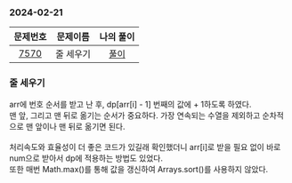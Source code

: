 ### 2024-02-21
|                     문제번호                     | 문제이름  | 나의 풀이 |
|:--------------------------------------------:|:-----:|:---------: |
| [7570](https://www.acmicpc.net/problem/7570) | 줄 세우기 | [풀이](https://github.com/Kminwo-o/BaekJoon-Algorithm/blob/main/%EB%B0%B1%EC%A4%80/Gold/7570.%E2%80%85%EC%A4%84%E2%80%85%EC%84%B8%EC%9A%B0%EA%B8%B0/%EC%A4%84%E2%80%85%EC%84%B8%EC%9A%B0%EA%B8%B0.java) |

### 줄 세우기

arr에 번호 순서를 받고 난 후, dp[arr[i] - 1] 번째의 값에 + 1하도록 하였다. <br>
맨 앞, 그리고 맨 뒤로 옮기는 순서가 중요하다. 가장 연속되는 수열을 제외하고 순차적으로 맨 앞이나 맨 뒤로 옮기면 된다. <br>
<br>
처리속도와 효율성이 더 좋은 코드가 있길래 확인했더니 arr[i]로 받을 필요 없이 바로 num으로 받아서 dp에 적용하는 방법도 있었다.<br>
또한 매번 Math.max()를 통해 값을 갱신하여 Arrays.sort()를 사용하지 않았다.<br>